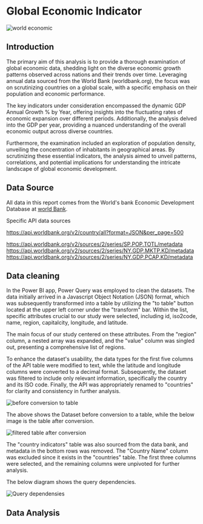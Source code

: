 # Global Economic Indicator
![world economic](https://github.com/Emmanuelson321/Global-Economic-Indicators-using-Power-bi/assets/134542481/d9560e33-dd50-4bed-8a8f-4cf7ecb23d19)

## Introduction
The primary aim of this analysis is to provide a thorough examination of global economic data, shedding light on the diverse economic growth patterns observed across nations and their trends over time. Leveraging annual data sourced from the World Bank (worldbank.org), the focus was on scrutinizing countries on a global scale, with a specific emphasis on their population and economic performance.

The key indicators under consideration encompassed the dynamic GDP Annual Growth % by Year, offering insights into the fluctuating rates of economic expansion over different periods. Additionally, the analysis delved into the GDP per year, providing a nuanced understanding of the overall economic output across diverse countries.

Furthermore, the examination included an exploration of population density, unveiling the concentration of inhabitants in geographical areas. By scrutinizing these essential indicators, the analysis aimed to unveil patterns, correlations, and potential implications for understanding the intricate landscape of global economic development.

## Data Source
All data in this report comes from the World's bank Economic Development Database at
[world Bank](https://databank.worldbank.org).

Specific API data sources

https://api.worldbank.org/v2/country/all?format=JSON&per_page=500

https://api.worldbank.org/v2/sources/2/series/SP.POP.TOTL/metadata
https://api.worldbank.org/v2/sources/2/series/NY.GDP.MKTP.KD/metadata
https://api.worldbank.org/v2/sources/2/series/NY.GDP.PCAP.KD/metadata


## Data cleaning
In the Power BI app, Power Query was employed to clean the datasets. The data initially arrived in a Javascript Object Notation (JSON) format, which was subsequently transformed into a table by utilizing the "to table" button located at the upper left corner under the "transform" bar. Within the list, specific attributes crucial to our study were selected, including id, iso2code, name, region, capitalcity, longitude, and latitude.

The main focus of our study centered on these attributes. From the "region" column, a nested array was expanded, and the "value" column was singled out, presenting a comprehensive list of regions.

To enhance the dataset's usability, the data types for the first five columns of the API table were modified to text, while the latitude and longitude columns were converted to a decimal format. Subsequently, the dataset was filtered to include only relevant information, specifically the country and its ISO code. Finally, the API was appropriately renamed to "countries" for clarity and consistency in further analysis.

![before conversion to table](https://github.com/Emmanuelson321/Global-Economic-Indicators-using-Power-bi/assets/134542481/5e71b966-fad1-47b9-aef5-569fae62ad51)

The above shows the Dataset before conversion to a table, while the below image is the table after conversion.

![filtered table after conversion](https://github.com/Emmanuelson321/Global-Economic-Indicators-using-Power-bi/assets/134542481/2d36e5d9-4074-4526-aa33-f1dfc7fa9133)

The "country indicators" table was also sourced from the data bank, and metadata in the bottom rows was removed. The "Country Name" column was excluded since it exists in the "countries" table. The first three columns were selected, and the remaining columns were unpivoted for further analysis.

The below diagram shows the query dependencies.

![Query dependensies](https://github.com/Emmanuelson321/Global-Economic-Indicators-using-Power-bi/assets/134542481/4d4166f5-b25a-4177-a80f-4ffd1c0b9ef2)

## Data Analysis 
